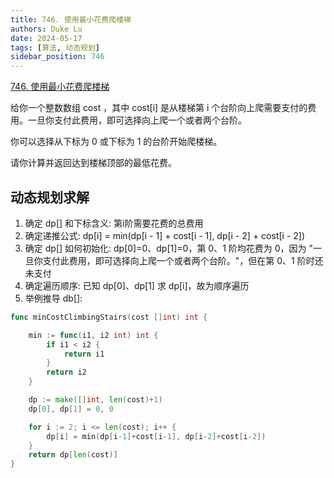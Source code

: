 ```yaml
---
title: 746. 使用最小花费爬楼梯
authors: Duke Lu
date: 2024-05-17
tags: [算法, 动态规划]
sidebar_position: 746
---
```


[746. 使用最小花费爬楼梯](https://leetcode.cn/problems/min-cost-climbing-stairs/description/)

给你一个整数数组 cost ，其中 cost[i] 是从楼梯第 i 个台阶向上爬需要支付的费用。一旦你支付此费用，即可选择向上爬一个或者两个台阶。

你可以选择从下标为 0 或下标为 1 的台阶开始爬楼梯。

请你计算并返回达到楼梯顶部的最低花费。

## 动态规划求解

1. 确定 dp[] 和下标含义: 第i阶需要花费的总费用
2. 确定递推公式: dp[i] = min(dp[i - 1] + cost[i - 1], dp[i - 2] + cost[i - 2])
3. 确定 dp[] 如何初始化: dp[0]=0、dp[1]=0，第 0、1 阶均花费为 0，因为 "一旦你支付此费用，即可选择向上爬一个或者两个台阶。"，但在第 0、1 阶时还未支付
4. 确定遍历顺序: 已知 dp[0]、dp[1] 求 dp[i]，故为顺序遍历
5. 举例推导 db[]:

```go
func minCostClimbingStairs(cost []int) int {

	min := func(i1, i2 int) int {
		if i1 < i2 {
			return i1
		}
		return i2
	}

	dp := make([]int, len(cost)+1)
	dp[0], dp[1] = 0, 0

	for i := 2; i <= len(cost); i++ {
		dp[i] = min(dp[i-1]+cost[i-1], dp[i-2]+cost[i-2])
	}
	return dp[len(cost)]
}
```